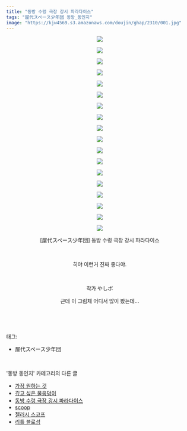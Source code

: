 ```yaml
---
title: "동방 수렁 극장 강시 파라다이스"
tags: "屋代スペース少年団 동방_동인지"
image: "https://kjw4569.s3.amazonaws.com/doujin/ghap/2310/001.jpg"
---
```

<div class="article">
<p style="text-align: center; clear: none; float: none;"><img src="{{ site.imgserver3 }}/ghap/2310/001.jpg"/></p>
<p style="text-align: center; clear: none; float: none;"><img src="{{ site.imgserver3 }}/ghap/2310/002.jpg"/></p>
<p style="text-align: center; clear: none; float: none;"><img src="{{ site.imgserver3 }}/ghap/2310/003.jpg"/></p>
<p style="text-align: center; clear: none; float: none;"><img src="{{ site.imgserver3 }}/ghap/2310/004.jpg"/></p>
<p style="text-align: center; clear: none; float: none;"><img src="{{ site.imgserver3 }}/ghap/2310/005.jpg"/></p>
<p style="text-align: center; clear: none; float: none;"><img src="{{ site.imgserver3 }}/ghap/2310/006.jpg"/></p>
<p style="text-align: center; clear: none; float: none;"><img src="{{ site.imgserver3 }}/ghap/2310/007.jpg"/></p>
<p style="text-align: center; clear: none; float: none;"><img src="{{ site.imgserver3 }}/ghap/2310/008.jpg"/></p>
<p style="text-align: center; clear: none; float: none;"><img src="{{ site.imgserver3 }}/ghap/2310/009.jpg"/></p>
<p style="text-align: center; clear: none; float: none;"><img src="{{ site.imgserver3 }}/ghap/2310/010.jpg"/></p>
<p style="text-align: center; clear: none; float: none;"><img src="{{ site.imgserver3 }}/ghap/2310/011.jpg"/></p>
<p style="text-align: center; clear: none; float: none;"><img src="{{ site.imgserver3 }}/ghap/2310/012.jpg"/></p>
<p style="text-align: center; clear: none; float: none;"><img src="{{ site.imgserver3 }}/ghap/2310/013.jpg"/></p>
<p style="text-align: center; clear: none; float: none;"><img src="{{ site.imgserver3 }}/ghap/2310/014.jpg"/></p>
<p style="text-align: center; clear: none; float: none;"><img src="{{ site.imgserver3 }}/ghap/2310/015.jpg"/></p>
<p style="text-align: center; clear: none; float: none;"><img src="{{ site.imgserver3 }}/ghap/2310/016.jpg"/></p>
<p style="text-align: center; clear: none; float: none;"><img src="{{ site.imgserver3 }}/ghap/2310/017.jpg"/></p>
<p style="text-align: center; clear: none; float: none;"><img src="{{ site.imgserver3 }}/ghap/2310/018.jpg"/></p>
<p style="text-align: center; clear: none; float: none;">[屋代スペース少年団] 동방 수렁 극장 강시 파라다이스</p>
<p style="text-align: center; clear: none; float: none;"><br/></p>
<p style="text-align: center; clear: none; float: none;">히야 이런거 진짜 좋다야.</p>
<p style="text-align: center; clear: none; float: none;"><br/></p>
<p style="text-align: center; clear: none; float: none;">작가 やしポ</p>
<p style="text-align: center; clear: none; float: none;">근데 이 그림체 어디서 많이 봤는데...</p>
<p><br/></p>
</div><br/>
<div class="tagTrail">
<p>태그: </p>
<ul>
<li>屋代スペース少年団</li>
</ul>
</div><br/>
<div class="another">
<p>'동방 동인지' 카테고리의 다른 글</p>
<ul>
<li><a href="/ghap_2312">가장 원하는 것</a></li>
<li><a href="/ghap_2311">깊고 싶은 물웅덩이</a></li>
<li><a href="/ghap_2310">동방 수렁 극장 강시 파라다이스</a></li>
<li><a href="/ghap_2309">scoop</a></li>
<li><a href="/ghap_2308">젤러시 스코프</a></li>
<li><a href="/ghap_2307">리틀 블로섬</a></li>
</ul>
</div><br/>
<div class="cb_module cb_fluid">
<div class="cb_wrt cb_profile">
</div><!-- commentList close -->
</div><br/>
